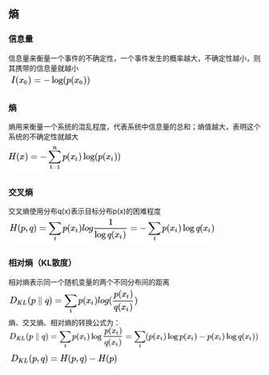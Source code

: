 ## 熵
### 信息量
信息量来衡量一个事件的不确定性，一个事件发生的概率越大，不确定性越小，则其携带的信息量就越小  
![](src/formula_0.PNG)  
### 熵
熵用来衡量一个系统的混乱程度，代表系统中信息量的总和；熵值越大，表明这个系统的不确定性就越大  
![](src/formula_1.PNG)  
### 交叉熵
交叉熵使用分布q(x)表示目标分布p(x)的困难程度  
![](src/formula_2.PNG)  
### 相对熵（KL散度）
相对熵表示同一个随机变量的两个不同分布间的距离  
![](src/formula_3.PNG)  
熵、交叉熵、相对熵的转换公式为：  
![](src/formula_4.PNG)  
![](src/formula_5.PNG)
